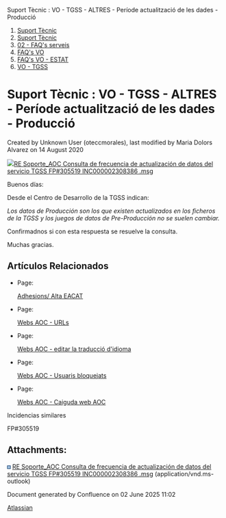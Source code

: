 Suport Tècnic : VO - TGSS - ALTRES - Període actualització de les dades - Producció  

1.  [Suport Tècnic](index.html)
2.  [Suport Tècnic](13893782.html)
3.  [02 - FAQ's serveis](26313393.html)
4.  [FAQ's VO](28705575.html)
5.  [FAQ's VO - ESTAT](28705579.html)
6.  [VO - TGSS](VO---TGSS_36340977.html)

Suport Tècnic : VO - TGSS - ALTRES - Període actualització de les dades - Producció
===================================================================================

Created by Unknown User (oteccmorales), last modified by Maria Dolors Alvarez on 14 August 2020

[![](download/resources/com.atlassian.confluence.plugins.confluence-view-file-macro:view-file-macro-resources/images/placeholder-medium-file.png)RE Soporte\_AOC Consulta de frecuencia de actualización de datos del servicio TGSS FP#305519 INC000002308386 .msg](/download/attachments/28705176/RE%20%20Soporte_AOC%20%20Consulta%20de%20frecuencia%20de%20actualizaci%C3%B3n%20de%20datos%20del%20servicio%20TGSS%20FP%23305519%20INC000002308386%20.msg?version=1&modificationDate=1570602608328&api=v2)

Buenos días: 

Desde el Centro de Desarrollo de la TGSS indican: 

_Los datos de Producción son los que existen actualizados en los ficheros de la TGSS y los juegos de datos de Pre-Producción no se suelen cambiar._ 

Confirmadnos si con esta respuesta se resuelve la consulta.

Muchas gracias.

Artículos Relacionados
----------------------

*   Page:
    
    [Adhesions/ Alta EACAT](/pages/viewpage.action?pageId=26313473)
    
*   Page:
    
    [Webs AOC - URLs](/display/SII/Webs+AOC+-+URLs)
    
*   Page:
    
    [Webs AOC - editar la traducció d'idioma](/pages/viewpage.action?pageId=118555158)
    
*   Page:
    
    [Webs AOC - Usuaris bloquejats](/display/SII/Webs+AOC+-+Usuaris+bloquejats)
    
*   Page:
    
    [Webs AOC - Caiguda web AOC](/display/SII/Webs+AOC+-+Caiguda+web+AOC)
    

  

Incidencias similares

FP#305519 

  

Attachments:
------------

![](images/icons/bullet_blue.gif) [RE Soporte\_AOC Consulta de frecuencia de actualización de datos del servicio TGSS FP#305519 INC000002308386 .msg](attachments/28705176/28705177.msg) (application/vnd.ms-outlook)  

Document generated by Confluence on 02 June 2025 11:02

[Atlassian](http://www.atlassian.com/)